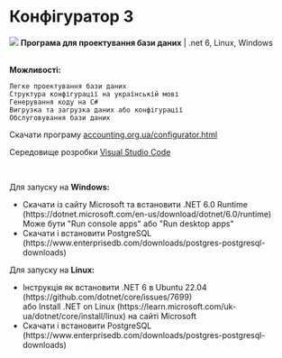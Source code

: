 # Конфігуратор 3

<img src="https://accounting.org.ua/images/configuration.png" /> <b>Програма для проектування бази даних</b> | .net 6, Linux, Windows <br/><br/>
    
 <b>Можливості:</b>
    
    Легке проектування бази даних
    Структура конфігурації на українській мові
    Генерування коду на C#
    Вигрузка та загрузка даних або конфігурації
    Обслуговування бази даних

Скачати програму [accounting.org.ua/configurator.html](https://accounting.org.ua/configurator.html)

Середовище розробки [Visual Studio Code](https://code.visualstudio.com)

<br/>
    
Для запуску на <b>Windows:</b>

<ul>
 <li>
  Скачати із сайту Microsoft та встановити .NET 6.0 Runtime (https://dotnet.microsoft.com/en-us/download/dotnet/6.0/runtime)<br/>
  Може бути "Run console apps" або "Run desktop apps"
 </li>
 <li>
  Скачати і встановити PostgreSQL (https://www.enterprisedb.com/downloads/postgres-postgresql-downloads)
 </li>
</ul>
 
Для запуску на <b>Linux:</b>

<ul>
 <li>
  Інструкція як встановити .NET 6 в Ubuntu 22.04 (https://github.com/dotnet/core/issues/7699)<br/>
  або Install .NET on Linux (https://learn.microsoft.com/uk-ua/dotnet/core/install/linux) на сайті Microsoft
 </li>
 <li>
  Скачати і встановити PostgreSQL (https://www.enterprisedb.com/downloads/postgres-postgresql-downloads)
 </li>
</ul>

